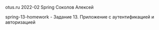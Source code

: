 otus.ru 2022-02 Spring Соколов Алексей

spring-13-homework - Задание 13. Приложение с аутентификацией и авторизацией